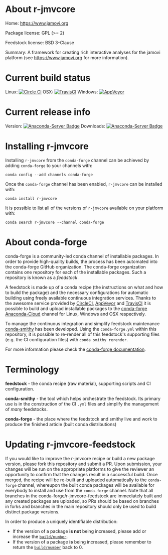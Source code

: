 About r-jmvcore
===============

Home: https://www.jamovi.org

Package license: GPL (>= 2)

Feedstock license: BSD 3-Clause

Summary: A framework for creating rich interactive analyses for the jamovi platform (see <https://www.jamovi.org> for more information).



Current build status
====================

Linux: [![Circle CI](https://circleci.com/gh/conda-forge/r-jmvcore-feedstock.svg?style=shield)](https://circleci.com/gh/conda-forge/r-jmvcore-feedstock)
OSX: [![TravisCI](https://travis-ci.org/conda-forge/r-jmvcore-feedstock.svg?branch=master)](https://travis-ci.org/conda-forge/r-jmvcore-feedstock)
Windows: [![AppVeyor](https://ci.appveyor.com/api/projects/status/github/conda-forge/r-jmvcore-feedstock?svg=True)](https://ci.appveyor.com/project/conda-forge/r-jmvcore-feedstock/branch/master)

Current release info
====================
Version: [![Anaconda-Server Badge](https://anaconda.org/conda-forge/r-jmvcore/badges/version.svg)](https://anaconda.org/conda-forge/r-jmvcore)
Downloads: [![Anaconda-Server Badge](https://anaconda.org/conda-forge/r-jmvcore/badges/downloads.svg)](https://anaconda.org/conda-forge/r-jmvcore)

Installing r-jmvcore
====================

Installing `r-jmvcore` from the `conda-forge` channel can be achieved by adding `conda-forge` to your channels with:

```
conda config --add channels conda-forge
```

Once the `conda-forge` channel has been enabled, `r-jmvcore` can be installed with:

```
conda install r-jmvcore
```

It is possible to list all of the versions of `r-jmvcore` available on your platform with:

```
conda search r-jmvcore --channel conda-forge
```


About conda-forge
=================

conda-forge is a community-led conda channel of installable packages.
In order to provide high-quality builds, the process has been automated into the
conda-forge GitHub organization. The conda-forge organization contains one repository
for each of the installable packages. Such a repository is known as a *feedstock*.

A feedstock is made up of a conda recipe (the instructions on what and how to build
the package) and the necessary configurations for automatic building using freely
available continuous integration services. Thanks to the awesome service provided by
[CircleCI](https://circleci.com/), [AppVeyor](http://www.appveyor.com/)
and [TravisCI](https://travis-ci.org/) it is possible to build and upload installable
packages to the [conda-forge](https://anaconda.org/conda-forge)
[Anaconda-Cloud](http://docs.anaconda.org/) channel for Linux, Windows and OSX respectively.

To manage the continuous integration and simplify feedstock maintenance
[conda-smithy](http://github.com/conda-forge/conda-smithy) has been developed.
Using the ``conda-forge.yml`` within this repository, it is possible to re-render all of
this feedstock's supporting files (e.g. the CI configuration files) with ``conda smithy rerender``.

For more information please check the [conda-forge documentation](https://conda-forge.org/docs/).

Terminology
===========

**feedstock** - the conda recipe (raw material), supporting scripts and CI configuration.

**conda-smithy** - the tool which helps orchestrate the feedstock.
                   Its primary use is in the construction of the CI ``.yml`` files
                   and simplify the management of *many* feedstocks.

**conda-forge** - the place where the feedstock and smithy live and work to
                  produce the finished article (built conda distributions)


Updating r-jmvcore-feedstock
============================

If you would like to improve the r-jmvcore recipe or build a new
package version, please fork this repository and submit a PR. Upon submission,
your changes will be run on the appropriate platforms to give the reviewer an
opportunity to confirm that the changes result in a successful build. Once
merged, the recipe will be re-built and uploaded automatically to the
`conda-forge` channel, whereupon the built conda packages will be available for
everybody to install and use from the `conda-forge` channel.
Note that all branches in the conda-forge/r-jmvcore-feedstock are
immediately built and any created packages are uploaded, so PRs should be based
on branches in forks and branches in the main repository should only be used to
build distinct package versions.

In order to produce a uniquely identifiable distribution:
 * If the version of a package **is not** being increased, please add or increase
   the [``build/number``](http://conda.pydata.org/docs/building/meta-yaml.html#build-number-and-string).
 * If the version of a package **is** being increased, please remember to return
   the [``build/number``](http://conda.pydata.org/docs/building/meta-yaml.html#build-number-and-string)
   back to 0.